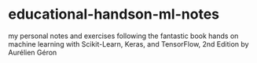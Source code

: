 # educational-handson-ml-notes
my personal notes and exercises following the fantastic book hands on machine learning with Scikit-Learn, Keras, and TensorFlow, 2nd Edition by Aurélien Géron 
